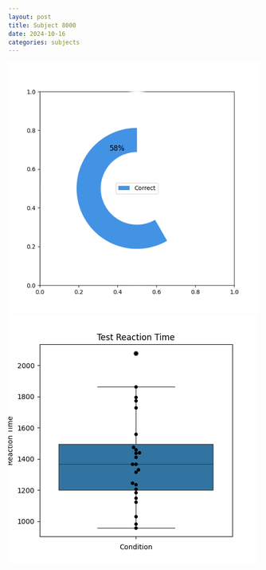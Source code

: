 ```yaml
---
layout: post
title: Subject 8000
date: 2024-10-16
categories: subjects
---
```


![](data/8000/run-15/8000_FN_acc_test.png)
![](data/8000/run-15/8000_FN_rt.png)

